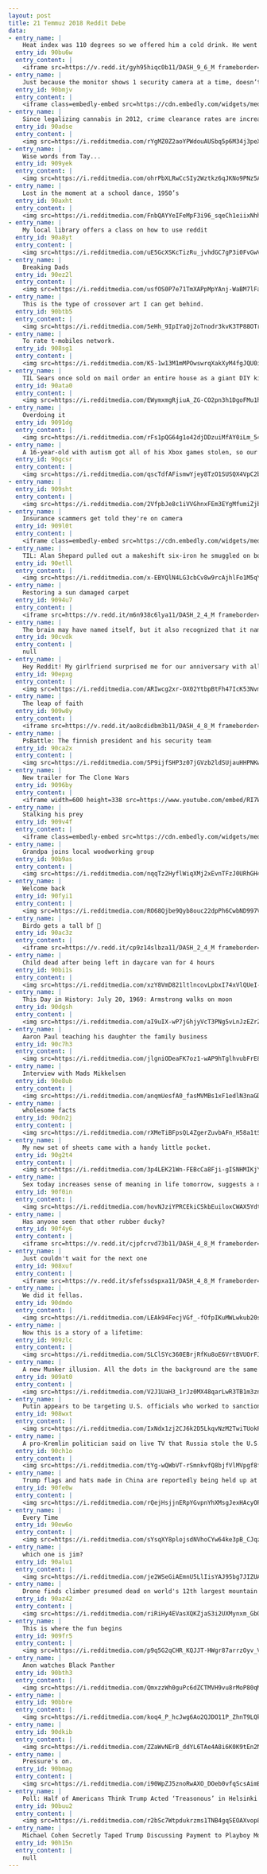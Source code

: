 ```yaml
---
layout: post
title: 21 Temmuz 2018 Reddit Debe
data:
- entry_name: |
    Heat index was 110 degrees so we offered him a cold drink. He went for a full body soak instead
  entry_id: 90bu6w
  entry_content: |
    <iframe src=https://v.redd.it/gyh95hiqc0b11/DASH_9_6_M frameborder=0></iframe>
- entry_name: |
    Just because the monitor shows 1 security camera at a time, doesn’t mean they aren’t all recording.
  entry_id: 90bmjv
  entry_content: |
    <iframe class=embedly-embed src=https://cdn.embedly.com/widgets/media.html?src=https%3A%2F%2Fgfycat.com%2Fifr%2FNiftyShockingAuk&url=https%3A%2F%2Fgfycat.com%2FNiftyShockingAuk&image=https%3A%2F%2Fthumbs.gfycat.com%2FNiftyShockingAuk-size_restricted.gif&key=522baf40bd3911e08d854040d3dc5c07&type=text%2Fhtml&schema=gfycat width=480 height=432 scrolling=no frameborder=0 allow=autoplay; fullscreen allowfullscreen=true></iframe>
- entry_name: |
    Since legalizing cannabis in 2012, crime clearance rates are increasing faster in Washington and Colorado than the rest of country, suggesting that legalization may free police to focus on more serious crimes.
  entry_id: 90adse
  entry_content: |
    <img src=https://i.redditmedia.com/rYgMZ0Z2aoYPWdouAUSbq5p6M34j3peXVI3aZZEpx-I.jpg?s=897317d4ab1e4e9f09bd9b0bc713617d frameborder=0>
- entry_name: |
    Wise words from Tay...
  entry_id: 909yek
  entry_content: |
    <img src=https://i.redditmedia.com/ohrPbXLRwCcSIy2Wztkz6qJKNo9PNz5AeZdfhbNzd-Q.jpg?s=0eaa95fa0da88d8b0d2120c6f082fae5 frameborder=0>
- entry_name: |
    Lost in the moment at a school dance, 1950’s
  entry_id: 90axht
  entry_content: |
    <img src=https://i.redditmedia.com/FnbQAYYeIFeMpF3i96_sqeCh1eiixNhhw9JPTiDKvJw.jpg?s=53d8e8fbb826009e95026e1a4723d71a frameborder=0>
- entry_name: |
    My local library offers a class on how to use reddit
  entry_id: 90a8yt
  entry_content: |
    <img src=https://i.redditmedia.com/uE5GcXSKcTizRu_jvhdGC7gP3i0FvGwV7WinqlLDD8M.jpg?s=9939d18124080fc526a1ee8a838f53e5 frameborder=0>
- entry_name: |
    Breaking Dads
  entry_id: 90ez2l
  entry_content: |
    <img src=https://i.redditmedia.com/usfOS0P7e71TmXAPpMpYAnj-WaBM7lFag5Pz7ohwX2k.jpg?s=5a89ffae634164105dabf1f84283a385 frameborder=0>
- entry_name: |
    This is the type of crossover art I can get behind.
  entry_id: 90btb5
  entry_content: |
    <img src=https://i.redditmedia.com/5eHh_9IpIYaQj2oTnodr3kvK3TP88OTr4N_OEg-CoXo.jpg?s=1cf4733a944a96e0eda5b353a172f8d2 frameborder=0>
- entry_name: |
    To rate t-mobiles network.
  entry_id: 908sg1
  entry_content: |
    <img src=https://i.redditmedia.com/K5-1w13M1mMPOwswrqXakXyM4fgJQU0iomzlbWevpPA.jpg?s=468b876bada24d59d978436fd0cb4771 frameborder=0>
- entry_name: |
    TIL Sears once sold on mail order an entire house as a giant DIY kit. There were over 370 home designs, and the house had over 30,000 parts worth 25 tons. Sears claimed a man of “average” abilities could assemble it in 90 days.
  entry_id: 90ata0
  entry_content: |
    <img src=https://i.redditmedia.com/EWymxmgRjiuA_ZG-CO2pn3h1DgoFMu1hZZhkh0ZaGV4.jpg?s=d6439068eaa29bcb0c33b22f40347c6c frameborder=0>
- entry_name: |
    Overdoing it
  entry_id: 9091dg
  entry_content: |
    <img src=https://i.redditmedia.com/rFs1pQG64g1o42djDDzuiMfAY0iLm_54-3cH_YvwzWI.png?s=3e51166c28bed51b881cd33de9d1fc8a frameborder=0>
- entry_name: |
    A 16-year-old with autism got all of his Xbox games stolen, so our local sheriffs office pitched in to buy him some new games
  entry_id: 90gcsr
  entry_content: |
    <img src=https://i.redditmedia.com/qscTdfAFismwYjey8TzO1SUSQX4VpC2boilzKde-gBA.jpg?s=33327a7dd9aa0a799472b7785402fb79 frameborder=0>
- entry_name: |
  entry_id: 909sht
  entry_content: |
    <img src=https://i.redditmedia.com/2VfpbJe8c1iVVGhnxFEm3EYgMfumiZjb85YK1JUuSCQ.png?s=a089105c9f730aaa08a17a67ad98f464 frameborder=0>
- entry_name: |
    Insurance scammers get told they're on camera
  entry_id: 909l0t
  entry_content: |
    <iframe class=embedly-embed src=https://cdn.embedly.com/widgets/media.html?src=https%3A%2F%2Fgfycat.com%2Fifr%2FNeglectedDecimalDamselfly&url=https%3A%2F%2Fgfycat.com%2FNeglectedDecimalDamselfly&image=https%3A%2F%2Fthumbs.gfycat.com%2FNeglectedDecimalDamselfly-size_restricted.gif&key=522baf40bd3911e08d854040d3dc5c07&type=text%2Fhtml&schema=gfycat width=600 height=330 scrolling=no frameborder=0 allow=autoplay; fullscreen allowfullscreen=true></iframe>
- entry_name: |
    TIL: Alan Shepard pulled out a makeshift six-iron he smuggled on board Apollo 14 and hit two golf balls on the lunar surface, becoming the first -- and only -- person to play golf anywhere other than Earth.
  entry_id: 90etll
  entry_content: |
    <img src=https://i.redditmedia.com/x-EBYQlN4LG3cbCv8w9rcAjhlFo1M5qYpcGhGwK4ItA.jpg?s=07bea0a16f2d079feb0f47df21e8fa90 frameborder=0>
- entry_name: |
    Restoring a sun damaged carpet
  entry_id: 9094u7
  entry_content: |
    <iframe src=https://v.redd.it/m6n938c6lya11/DASH_2_4_M frameborder=0></iframe>
- entry_name: |
    The brain may have named itself, but it also recognized that it named itself and was surprised when it realized that.
  entry_id: 90cvdk
  entry_content: |
    null
- entry_name: |
    Hey Reddit! My girlfriend surprised me for our anniversary with all the original Pokémon Cards in this awesome homemade frame!
  entry_id: 90epxg
  entry_content: |
    <img src=https://i.redditmedia.com/ARIwcg2xr-OX02YtbpBtFh47IcK53NvmAsi9WHIDi3Y.jpg?s=f4ea7977ec7320ef49323074dd212f73 frameborder=0>
- entry_name: |
    The leap of faith
  entry_id: 909w8y
  entry_content: |
    <iframe src=https://v.redd.it/ao8cdidbm3b11/DASH_4_8_M frameborder=0></iframe>
- entry_name: |
    PsBattle: The finnish president and his security team
  entry_id: 90ca2x
  entry_content: |
    <img src=https://i.redditmedia.com/5P9ijfSHP3z07jGVzb2ldSUjauHHPNKwUW0izm98k94.jpg?s=886265f1b011719f71f2ac28b2e2da55 frameborder=0>
- entry_name: |
    New trailer for The Clone Wars
  entry_id: 9096by
  entry_content: |
    <iframe width=600 height=338 src=https://www.youtube.com/embed/RI7WyhWZkzk?feature=oembed&enablejsapi=1 frameborder=0 allow=autoplay; encrypted-media allowfullscreen></iframe>
- entry_name: |
    Stalking his prey
  entry_id: 909v4f
  entry_content: |
    <iframe class=embedly-embed src=https://cdn.embedly.com/widgets/media.html?src=https%3A%2F%2Fgfycat.com%2Fifr%2FLinedDarkArkshell&url=https%3A%2F%2Fgfycat.com%2FLinedDarkArkshell&image=https%3A%2F%2Fthumbs.gfycat.com%2FLinedDarkArkshell-size_restricted.gif&key=522baf40bd3911e08d854040d3dc5c07&type=text%2Fhtml&schema=gfycat width=600 height=600 scrolling=no frameborder=0 allow=autoplay; fullscreen allowfullscreen=true></iframe>
- entry_name: |
    Grandpa joins local woodworking group
  entry_id: 90b9as
  entry_content: |
    <img src=https://i.redditmedia.com/nqqTz2HyflWiqXMj2xEvnTFzJ0URhGH4kYBdIO28kEc.jpg?s=002fdc25bb3d469714eb65e7ce1585b5 frameborder=0>
- entry_name: |
    Welcome back
  entry_id: 90fyi1
  entry_content: |
    <img src=https://i.redditmedia.com/RO68Qjbe9Qyb8ouc22dpPh6CwbND997VLl0OApA0EXg.jpg?s=625fb55e5755e2b1479c8bd9a8d448a2 frameborder=0>
- entry_name: |
    Birdo gets a tall bf 🤗
  entry_id: 90ac3z
  entry_content: |
    <iframe src=https://v.redd.it/cp9z14slbza11/DASH_2_4_M frameborder=0></iframe>
- entry_name: |
    Child dead after being left in daycare van for 4 hours
  entry_id: 90bi1s
  entry_content: |
    <img src=https://i.redditmedia.com/xzY8VmD821ltlncovLpbxI74xVlQUeI-rpotEUCScZs.jpg?s=d0d1429307de1942b680f32b9c61c5ff frameborder=0>
- entry_name: |
    This Day in History: July 20, 1969: Armstrong walks on moon
  entry_id: 90dgsh
  entry_content: |
    <img src=https://i.redditmedia.com/aI9uIX-wP7jGhjyVcT3PNg5vLnJzEZrZc2gRtYKswqE.jpg?s=3c350e8e6599087d743f14a3a77aa129 frameborder=0>
- entry_name: |
    Aaron Paul teaching his daughter the family business
  entry_id: 90c7h3
  entry_content: |
    <img src=https://i.redditmedia.com/jlgniODeaFK7oz1-wAP9hTglhvubFrE8hXNFcWYisZ4.jpg?s=c40ac3891af23a1f58fb44d9df5ed46e frameborder=0>
- entry_name: |
    Interview with Mads Mikkelsen
  entry_id: 90e8ub
  entry_content: |
    <img src=https://i.redditmedia.com/anqmUesfA0_fasMVMBs1xF1edlN3naGDb8yAgEB6EUk.jpg?s=fafc5b5ef38d572ce47399a062f5b0d9 frameborder=0>
- entry_name: |
    wholesome facts
  entry_id: 90dn2j
  entry_content: |
    <img src=https://i.redditmedia.com/rXMeTiBFpsQL4ZgerZuvbAFn_H58a1tSQvlfNkGInhk.jpg?s=0d7ba7cb4e5c5f4030fb2404f840fef7 frameborder=0>
- entry_name: |
    My new set of sheets came with a handy little pocket.
  entry_id: 90g2t4
  entry_content: |
    <img src=https://i.redditmedia.com/3p4LEK21Wn-FEBcCa8Fji-gISNHMIKjY6e373D2x8Go.jpg?s=1b5aaf0154c9e429c95b7b281dd8fca6 frameborder=0>
- entry_name: |
    Sex today increases sense of meaning in life tomorrow, suggests a new study (N=152), which found that having sex on one day was associated with more positive mood states the following day, and also a greater feeling that life is meaningful.
  entry_id: 90f0in
  entry_content: |
    <img src=https://i.redditmedia.com/hovNJziYPRCEkiCSkbEuiloxCWAX5YdtsOyCheuaiNQ.jpg?s=405b9a21919eee6cbe767536c071cc35 frameborder=0>
- entry_name: |
    Has anyone seen that other rubber ducky?
  entry_id: 90f4y6
  entry_content: |
    <iframe src=https://v.redd.it/cjpfcrvd73b11/DASH_4_8_M frameborder=0></iframe>
- entry_name: |
    Just couldn't wait for the next one
  entry_id: 908xuf
  entry_content: |
    <iframe src=https://v.redd.it/sfefssdspxa11/DASH_4_8_M frameborder=0></iframe>
- entry_name: |
    We did it fellas.
  entry_id: 90dmdo
  entry_content: |
    <img src=https://i.redditmedia.com/LEAk94FecjVGf_-fOfpIKuMWLwkub20s56WUn_0ksPk.jpg?s=7a9557b64dbd7b835ff5e9f6f3b3794f frameborder=0>
- entry_name: |
    Now this is a story of a lifetime:
  entry_id: 909zlc
  entry_content: |
    <img src=https://i.redditmedia.com/SLClSYc360EBrjRfKu8oE6VrtBVUOrFJZiCq9rdy460.jpg?s=0afdafba18a6f12fff032c6d95367873 frameborder=0>
- entry_name: |
    A new Munker illusion. All the dots in the background are the same color but perceived as four different colors.
  entry_id: 909at0
  entry_content: |
    <img src=https://i.redditmedia.com/V2J1UaH3_1rJz0MX48qarLwR3TB1m3znFFaBLGuBGbY.jpg?s=9a29668fba433b5c3225c7ea7974c109 frameborder=0>
- entry_name: |
    Putin appears to be targeting U.S. officials who worked to sanction Russia
  entry_id: 908wxt
  entry_content: |
    <img src=https://i.redditmedia.com/IxNdx1zj2CJ6k2D5LkqvNzM2TwiTUokPkCdDK84Nd8w.jpg?s=4dae6106d6f89524bea39efe1934519f frameborder=0>
- entry_name: |
    A pro-Kremlin politician said on live TV that Russia stole the U.S. presidency
  entry_id: 90ch1o
  entry_content: |
    <img src=https://i.redditmedia.com/tYg-wQWbVT-rSmnkvfQ8bjfVlMVpgf8fdDKB3kV0yVw.jpg?s=99378154eeb42159efff20ff0993cdd5 frameborder=0>
- entry_name: |
    Trump flags and hats made in China are reportedly being held up at customs as trade war heats up
  entry_id: 90fe0w
  entry_content: |
    <img src=https://i.redditmedia.com/rQejHsjjnERpYGvpnYhXMsgJexHAcyOP23fk0ZUXsvY.jpg?s=27afca46323da370ca85abc97f0880b5 frameborder=0>
- entry_name: |
    Every Time
  entry_id: 90ew6o
  entry_content: |
    <img src=https://i.redditmedia.com/sYsqXY8plojsdNVhoCYw64ke3pB_CJqzwHYTpWvPS4A.jpg?s=09ff147da194aa2276dd5a102d865ee9 frameborder=0>
- entry_name: |
    which one is jim?
  entry_id: 90alu1
  entry_content: |
    <img src=https://i.redditmedia.com/je2WSeGiAEmnU5LlIisYAJ95bg7JIZUAK8zpjvPTPeE.jpg?s=5119480ca2f7551e66d506ef97724b55 frameborder=0>
- entry_name: |
    Drone finds climber presumed dead on world's 12th largest mountain
  entry_id: 90az42
  entry_content: |
    <img src=https://i.redditmedia.com/riRiHy4EVasXQKZjaS3i2UXMynxm_GbQHwJG2F8xLNE.jpg?s=ec50f47c10e517534076c602e76061fd frameborder=0>
- entry_name: |
    This is where the fun begins
  entry_id: 909fr5
  entry_content: |
    <img src=https://i.redditmedia.com/p9q5G2qCHR_KQJJT-HWgr87arrzOyv_V57J3BJYeiXU.jpg?s=af545f480207532685afc49a0c08ea8c frameborder=0>
- entry_name: |
    Anon watches Black Panther
  entry_id: 90bth3
  entry_content: |
    <img src=https://i.redditmedia.com/QmxzzWh0guPc6dZCTMVH9vu8rMoP80qM8LBP8yKLWgg.jpg?s=2b7bd0591b03bbafcae926e143d44fe2 frameborder=0>
- entry_name: |
  entry_id: 90bbre
  entry_content: |
    <img src=https://i.redditmedia.com/koq4_P_hcJwg6Ao2QJDO11P_ZhnT9LQkLQLVtxSe91k.jpg?s=724418a745d0943f0fc654c53df369a1 frameborder=0>
- entry_name: |
  entry_id: 90dkib
  entry_content: |
    <img src=https://i.redditmedia.com/ZZaWvNErB_ddYL6TAe4A8i6K0K9tEn2Ndb24lnRqYeM.jpg?s=5eb2d2fe77c4d53af2fbfe371696b7ca frameborder=0>
- entry_name: |
    Pressure's on.
  entry_id: 90bmag
  entry_content: |
    <img src=https://i.redditmedia.com/i90WpZJ5znoRwAXO_DOeb0vfqScsAimBCPR1i1_CVuc.png?s=191beba083fefadca32051af8ea7f633 frameborder=0>
- entry_name: |
    Poll: Half of Americans Think Trump Acted ‘Treasonous’ in Helsinki
  entry_id: 90buu2
  entry_content: |
    <img src=https://i.redditmedia.com/r2bSc7Wtpdukrzms1TNB4gqSEOAXvop8BSfFQKZ2MMc.jpg?s=8bc971923a26f03d0b899802c2f925ee frameborder=0>
- entry_name: |
    Michael Cohen Secretly Taped Trump Discussing Payment to Playboy Model
  entry_id: 90h15n
  entry_content: |
    null
---
```

